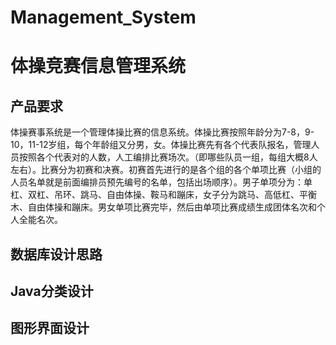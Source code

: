 # Management_System  
# 体操竞赛信息管理系统  

## 产品要求  
体操赛事系统是一个管理体操比赛的信息系统。体操比赛按照年龄分为7-8，9-10，11-12岁组，每个年龄组又分男，女。体操比赛先有各个代表队报名，管理人员按照各个代表对的人数，人工编排比赛场次。（即哪些队员一组，每组大概8人左右）。比赛分为初赛和决赛。初赛首先进行的是各个组的各个单项比赛（小组的人员名单就是前面编排员预先编号的名单，包括出场顺序）。男子单项分为：单杠、双杠、吊环、跳马、自由体操、鞍马和蹦床，女子分为跳马、高低杠、平衡木、自由体操和蹦床。男女单项比赛完毕，然后由单项比赛成绩生成团体名次和个人全能名次。


## 数据库设计思路  

## Java分类设计  

## 图形界面设计  

